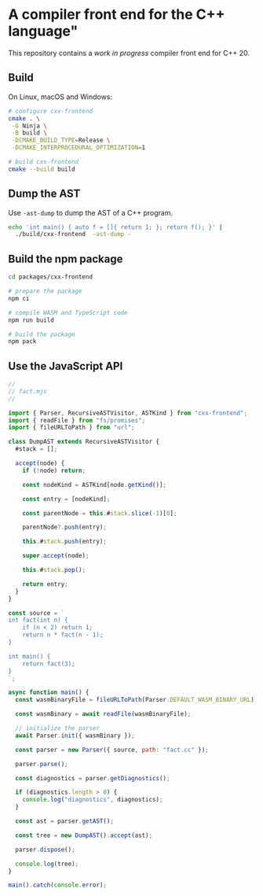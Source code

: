 # A compiler front end for the C++ language"

This repository contains a _work in progress_ compiler front end for C++ 20.

## Build

On Linux, macOS and Windows:

```sh
# configure cxx-frontend
cmake . \
 -G Ninja \
 -B build \
 -DCMAKE_BUILD_TYPE=Release \
 -DCMAKE_INTERPROCEDURAL_OPTIMIZATION=1

# build cxx-frontend
cmake --build build
```

## Dump the AST

Use `-ast-dump` to dump the AST of a C++ program.

```sh
echo 'int main() { auto f = []{ return 1; }; return f(); }' |
  ./build/cxx-frontend  -ast-dump -
```

## Build the npm package

```sh
cd packages/cxx-frontend

# prepare the package
npm ci

# compile WASM and TypeScript code
npm run build

# build the package
npm pack
```

## Use the JavaScript API

```js
//
// fact.mjs
//

import { Parser, RecursiveASTVisitor, ASTKind } from "cxx-frontend";
import { readFile } from "fs/promises";
import { fileURLToPath } from "url";

class DumpAST extends RecursiveASTVisitor {
  #stack = [];

  accept(node) {
    if (!node) return;

    const nodeKind = ASTKind[node.getKind()];

    const entry = [nodeKind];

    const parentNode = this.#stack.slice(-1)[0];

    parentNode?.push(entry);

    this.#stack.push(entry);

    super.accept(node);

    this.#stack.pop();

    return entry;
  }
}

const source = `
int fact(int n) {
    if (n < 2) return 1;
    return n * fact(n - 1);
}

int main() {
    return fact(3);
}
`;

async function main() {
  const wasmBinaryFile = fileURLToPath(Parser.DEFAULT_WASM_BINARY_URL);

  const wasmBinary = await readFile(wasmBinaryFile);

  // initialize the parser
  await Parser.init({ wasmBinary });

  const parser = new Parser({ source, path: "fact.cc" });

  parser.parse();

  const diagnostics = parser.getDiagnostics();

  if (diagnostics.length > 0) {
    console.log("diagnostics", diagnostics);
  }

  const ast = parser.getAST();

  const tree = new DumpAST().accept(ast);

  parser.dispose();

  console.log(tree);
}

main().catch(console.error);
```
